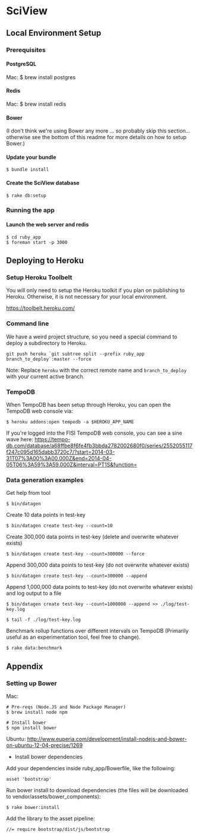 # SciView

## Local Environment Setup

### Prerequisites

#### PostgreSQL

Mac:
    $ brew install postgres

#### Redis

Mac:
    $ brew install redis

#### Bower
(I don't think we're using Bower any more ... so probably skip this section... otherwise see the bottom of this readme for more details on how to setup Bower.)

#### Update your bundle

    $ bundle install
    
#### Create the SciView database

    $ rake db:setup

### Running the app

#### Launch the web server and redis

    $ cd ruby_app
    $ foreman start -p 3000

## Deploying to Heroku

### Setup Heroku Toolbelt
You will only need to setup the Heroku toolkit if you plan on publishing to Heroku. Otherwise, it is not necessary for your local environment.

https://toolbelt.heroku.com/

### Command line
We have a weird project structure, so you need a special command to deploy a subdirectory to Heroku.

    git push heroku `git subtree split --prefix ruby_app branch_to_deploy`:master --force

Note: Replace `heroku` with the correct remote name and `branch_to_deploy` with your current active branch.

### TempoDB
When TempoDB has been setup through Heroku, you can open the TempoDB web console via:

    $ heroku addons:open tempodb -a $HEROKU_APP_NAME

If you're logged into the FISI TempoDB web console, you can see a sine wave here:
https://tempo-db.com/database/a68ffbe8f6fe4fb3bbda2782002680f0/series/2552055117f247c095d165dabb3720c7/?start=2014-03-31T07%3A00%3A00.000Z&end=2014-04-05T06%3A59%3A59.000Z&interval=PT1S&function=

### Data generation examples

Get help from tool

    $ bin/datagen

Create 10 data points in test-key

    $ bin/datagen create test-key --count=10

Create 300,000 data points in test-key (delete and overwrite whatever exists)

    $ bin/datagen create test-key --count=300000 --force

Append 300,000 data points to test-key (do not overwrite whatever exists)

    $ bin/datagen create test-key --count=300000 --append

Append 1,000,000 data points to test-key (do not overwrite whatever exists) and log output to a file

    $ bin/datagen create test-key --count=1000000 --append >> ./log/test-key.log

    $ tail -f ./log/test-key.log

Benchmark rollup functions over different intervals on TempoDB (Primarily useful as an experimentation tool, feel free to change).

    $ rake data:benchmark



## Appendix

### Setting up Bower

Mac:
    
    # Pre-reqs (Node.JS and Node Package Manager)
    $ brew install node npm
    
    # Install bower
    $ npm install bower


Ubuntu: 
http://www.euperia.com/development/install-nodejs-and-bower-on-ubuntu-12-04-precise/1269

* Install bower dependencies

Add your dependencies inside ruby_app/Bowerfile, like the following:

    asset 'bootstrap'

Run bower install to download dependencies (the files will be downloaded to vendor/assets/bower_components):

    $ rake bower:install

Add the library to the asset pipeline:

    //= require bootstrap/dist/js/bootstrap

